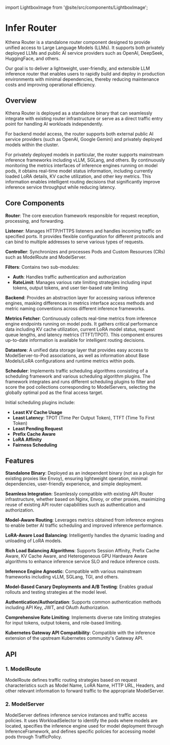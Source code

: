 import LightboxImage from '@site/src/components/LightboxImage';

# Infer Router

Kthena Router is a standalone router component designed to provide unified access to Large Language Models (LLMs). It supports both privately deployed LLMs and public AI service providers such as OpenAI, DeepSeek, HuggingFace, and others.

Our goal is to deliver a lightweight, user-friendly, and extensible LLM inference router that enables users to rapidly build and deploy in production environments with minimal dependencies, thereby reducing maintenance costs and improving operational efficiency.

## Overview

<LightboxImage src="/img/infer-router-arch.svg" alt="arch"></LightboxImage>

Kthena Router is deployed as a standalone binary that can seamlessly integrate with existing router infrastructure or serve as a direct traffic entry point for handling AI workloads independently.

For backend model access, the router supports both external public AI service providers (such as OpenAI, Google Gemini) and privately deployed models within the cluster.

For privately deployed models in particular, the router supports mainstream inference frameworks including vLLM, SGLang, and others. By continuously monitoring the metrics interfaces of inference engines running on model pods, it obtains real-time model status information, including currently loaded LoRA details, KV cache utilization, and other key metrics. This information enables intelligent routing decisions that significantly improve inference service throughput while reducing latency.

## Core Components

<LightboxImage src="/img/infer-router-components.svg" alt="arch"></LightboxImage>

**Router**: The core execution framework responsible for request reception, processing, and forwarding.

**Listener**: Manages HTTP/HTTPS listeners and handles incoming traffic on specified ports. It provides flexible configuration for different protocols and can bind to multiple addresses to serve various types of requests.

**Controller**: Synchronizes and processes Pods and Custom Resources (CRs) such as ModelRoute and ModelServer.

**Filters**: Contains two sub-modules:
- **Auth**: Handles traffic authentication and authorization
- **RateLimit**: Manages various rate limiting strategies including input tokens, output tokens, and user tier-based rate limiting

**Backend**: Provides an abstraction layer for accessing various inference engines, masking differences in metrics interface access methods and metric naming conventions across different inference frameworks.

**Metrics Fetcher**: Continuously collects real-time metrics from inference engine endpoints running on model pods. It gathers critical performance data including KV cache utilization, current LoRA model status, request queue lengths, and latency metrics (TTFT/TPOT). This component ensures up-to-date information is available for intelligent routing decisions.

**Datastore**: A unified data storage layer that provides easy access to ModelServer-to-Pod associations, as well as information about Base Models/LoRA configurations and runtime metrics within pods.

**Scheduler**: Implements traffic scheduling algorithms consisting of a scheduling framework and various scheduling algorithm plugins. The framework integrates and runs different scheduling plugins to filter and score the pod collections corresponding to ModelServers, selecting the globally optimal pod as the final access target.

Initial scheduling plugins include:
- **Least KV Cache Usage**
- **Least Latency**: TPOT (Time Per Output Token), TTFT (Time To First Token)
- **Least Pending Request**
- **Prefix Cache Aware**
- **LoRA Affinity**
- **Fairness Scheduling**


## Features

**Standalone Binary**: Deployed as an independent binary (not as a plugin for existing proxies like Envoy), ensuring lightweight operation, minimal dependencies, user-friendly experience, and simple deployment.

**Seamless Integration**: Seamlessly compatible with existing API Router infrastructure, whether based on Nginx, Envoy, or other proxies, maximizing reuse of existing API router capabilities such as authentication and authorization.

**Model-Aware Routing**: Leverages metrics obtained from inference engines to enable better AI traffic scheduling and improved inference performance.

**LoRA-Aware Load Balancing**: Intelligently handles the dynamic loading and unloading of LoRA models.

**Rich Load Balancing Algorithms**: Supports Session Affinity, Prefix Cache Aware, KV Cache Aware, and Heterogeneous GPU Hardware Aware algorithms to enhance inference service SLO and reduce inference costs.

**Inference Engine Agnostic**: Compatible with various mainstream frameworks including vLLM, SGLang, TGI, and others.

**Model-Based Canary Deployments and A/B Testing**: Enables gradual rollouts and testing strategies at the model level.

**Authentication/Authorization**: Supports common authentication methods including API Key, JWT, and OAuth Authorization.

**Comprehensive Rate Limiting**: Implements diverse rate limiting strategies for input tokens, output tokens, and role-based limiting.

**Kubernetes Gateway API Compatibility**: Compatible with the inference extension of the upstream Kubernetes community's Gateway API.


## API

### 1. ModelRoute

ModelRoute defines traffic routing strategies based on request characteristics such as Model Name, LoRA Name, HTTP URL, Headers, and other relevant information to forward traffic to the appropriate ModelServer.

### 2. ModelServer

ModelServer defines inference service instances and traffic access policies. It uses WorkloadSelector to identify the pods where models are located, specifies the inference engine used for model deployment through InferenceFramework, and defines specific policies for accessing model pods through TrafficPolicy.
